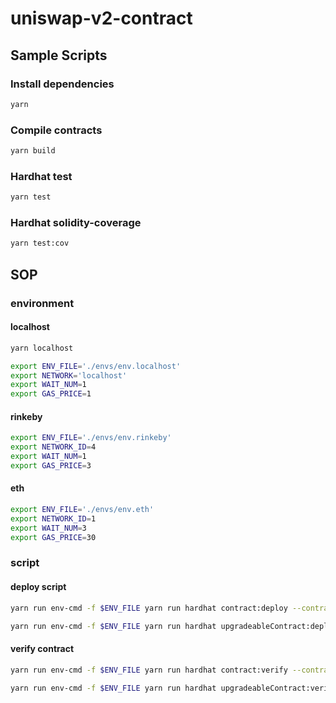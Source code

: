 # uniswap-v2-contract

## Sample Scripts
### Install dependencies
```bash
yarn
```

### Compile contracts
```bash
yarn build
```

### Hardhat test
```bash
yarn test 
```

### Hardhat solidity-coverage
```bash
yarn test:cov
```

## SOP
### environment
#### localhost 
``` bash
yarn localhost

export ENV_FILE='./envs/env.localhost'
export NETWORK='localhost'
export WAIT_NUM=1
export GAS_PRICE=1
```

#### rinkeby
``` bash
export ENV_FILE='./envs/env.rinkeby'
export NETWORK_ID=4
export WAIT_NUM=1
export GAS_PRICE=3
```

#### eth
``` bash
export ENV_FILE='./envs/env.eth'
export NETWORK_ID=1
export WAIT_NUM=3
export GAS_PRICE=30
```

### script

#### deploy script
```bash
yarn run env-cmd -f $ENV_FILE yarn run hardhat contract:deploy --contract Example --gas-price $GAS_PRICE --args [] --network $NETWORK_ID --wait-num $WAIT_NUM

yarn run env-cmd -f $ENV_FILE yarn run hardhat upgradeableContract:deploy --contract ExampleUpgradeable --gas-price $GAS_PRICE ---args [] -wait-num $WAIT_NUM --network $NETWORK_ID
```

#### verify contract
```bash
yarn run env-cmd -f $ENV_FILE yarn run hardhat contract:verify --contract Example --network $NETWORK_ID

yarn run env-cmd -f $ENV_FILE yarn run hardhat upgradeableContract:verify --contract ExampleUpgradeable --network $NETWORK_ID
```
